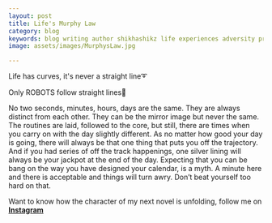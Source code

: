 ```yaml
---
layout: post
title: Life's Murphy Law
category: blog
keywords: blog writing author shikhashikz life experiences adversity prosperity blogpost lifephilosophy writinglife writing writingcommunity dailyblogpost 
image: assets/images/MurphysLaw.jpg

---
```

Life has curves, it's never a straight line➰

Only ROBOTS follow straight lines🤖

No two seconds, minutes, hours, days are the same. They are always distinct from each other. They can be the mirror image but never the same. The routines are laid, followed to the core, but still, there are times when you carry on with the day slightly different. As no matter how good your day is going, there will always be that one thing that puts you off the trajectory. And if you had series of off the track happenings, one silver lining will always be your jackpot at the end of the day. Expecting that you can be bang on the way you have designed your calendar, is a myth. A minute here and there is acceptable and things will turn awry. Don’t beat yourself too hard on that. 

Want to know how the character of my next novel is unfolding, follow me on **[Instagram](https://www.instagram.com/novelistinaction/)**
